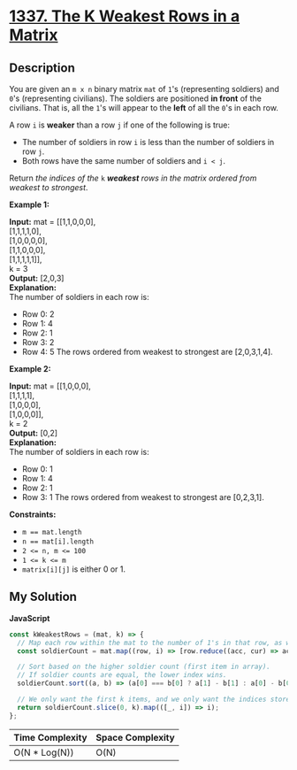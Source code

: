 # [1337. The K Weakest Rows in a Matrix](https://leetcode.com/problems/)

## Description

You are given an `m x n` binary matrix `mat` of `1`'s (representing soldiers) and `0`'s (representing civilians). The soldiers are positioned **in front** of the civilians. That is, all the `1`'s will appear to the **left** of all the `0`'s in each row.

A row `i` is **weaker** than a row `j` if one of the following is true:

- The number of soldiers in row `i` is less than the number of soldiers in row `j`.
- Both rows have the same number of soldiers and `i < j`.

Return _the indices of the_ `k` _**weakest** rows in the matrix ordered from weakest to strongest_.

**Example 1:**

**Input:** mat =
\[\[1,1,0,0,0\],  
\[1,1,1,1,0\],  
\[1,0,0,0,0\],  
\[1,1,0,0,0\],  
\[1,1,1,1,1\]\],  
k = 3  
**Output:** \[2,0,3\]  
**Explanation:**  
The number of soldiers in each row is:

- Row 0: 2
- Row 1: 4
- Row 2: 1
- Row 3: 2
- Row 4: 5
  The rows ordered from weakest to strongest are \[2,0,3,1,4\].

**Example 2:**

**Input:** mat =
\[\[1,0,0,0\],  
\[1,1,1,1\],  
\[1,0,0,0\],  
\[1,0,0,0\]\],  
k = 2  
**Output:** \[0,2\]  
**Explanation:**  
The number of soldiers in each row is:

- Row 0: 1
- Row 1: 4
- Row 2: 1
- Row 3: 1
  The rows ordered from weakest to strongest are \[0,2,3,1\].

**Constraints:**

- `m == mat.length`
- `n == mat[i].length`
- `2 <= n, m <= 100`
- `1 <= k <= m`
- `matrix[i][j]` is either 0 or 1.

## My Solution

**JavaScript**

```js
const kWeakestRows = (mat, k) => {
  // Map each row within the mat to the number of 1's in that row, as well as the index of the row
  const soldierCount = mat.map((row, i) => [row.reduce((acc, cur) => acc + cur, 0), i]);

  // Sort based on the higher soldier count (first item in array).
  // If soldier counts are equal, the lower index wins.
  soldierCount.sort((a, b) => (a[0] === b[0] ? a[1] - b[1] : a[0] - b[0]));

  // We only want the first k items, and we only want the indices stored within the item's data
  return soldierCount.slice(0, k).map(([_, i]) => i);
};
```

| Time Complexity | Space Complexity |
| --------------- | ---------------- |
| O(N \* Log(N))  | O(N)             |
